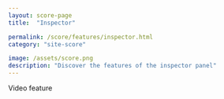 ```yaml
---
layout: score-page
title:  "Inspector"

permalink: /score/features/inspector.html
category: "site-score"

image: /assets/score.png
description: "Discover the features of the inspector panel"
---
```


Video feature
